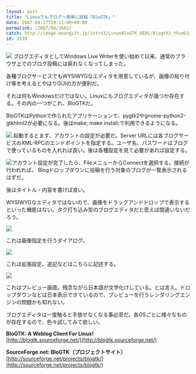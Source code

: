 ```yaml
---
layout: post
title: "Linuxでもブログへ簡単に投稿「BloGTK」"
date: 2007-04-17T19:11:00+09:00
permalink: /2007/04/3562/
catch: http://image.moongift.jp/intro3/LinuxBloGTK_8EBC/blogtk3_thumb1.png
id: 3538
---
```

[![](http://image.moongift.jp/intro3/LinuxBloGTK_8EBC/blogtk2_thumb.png)](http://image.moongift.jp/intro3/LinuxBloGTK_8EBC/blogtk22.png) ブログエディタとしてWindows Live Writerを使い始めて以来、通常のブラウザ上でのブログ投稿には戻れなくなってしまった。   
  
各種ブログサービスでもWYSIWYGなエディタを用意しているが、画像の貼り付け等を考えるとやはりGUIの方が便利だ。   
  
それは何もWindowsだけではない。Linuxにもブログエディタが幾つか存在する。その内の一つがこれ、BloGTKだ。   
  
BloGTKはPythonで作られたアプリケーションで、pygtk2やgnome-python2-gtkhtml2が必要になる。後はmake; make install;で利用できるようになる。   
  
<!--more-->  
  
[![](http://image.moongift.jp/intro3/LinuxBloGTK_8EBC/blogtk1_thumb.png)](http://image.moongift.jp/intro3/LinuxBloGTK_8EBC/blogtk12.png) 起動するとまず、アカウントの設定が必要だ。Server URLには各ブログサービスのXML-RPCのエンドポイントを指定する。ユーザ名、パスワードはブログで使っているものを入れれば良い。後は各種設定を見て必要があれば設定する。   
  
[![](http://image.moongift.jp/intro3/LinuxBloGTK_8EBC/blogtk2_thumb1.png)](http://image.moongift.jp/intro3/LinuxBloGTK_8EBC/blogtk25.png)アカウント設定が完了したら、FileメニューからConnectを選択する。接続が行われれば、 Blogドロップダウンに投稿を行う対象のブログが一覧表示されるはずだ。   
  
後はタイトル・内容を書けば良い。   
  
WYSIWYGなエディタではないので、画像をドラッグアンドドロップで表示するといった機能はない。タグ打ち込み型のブログエディタだと思えば間違いないだろう。   
  
[![](http://image.moongift.jp/intro3/LinuxBloGTK_8EBC/blogtk3_thumb1.png)](http://image.moongift.jp/intro3/LinuxBloGTK_8EBC/blogtk33.png)  
  
これは画像指定を行うダイアログ。   
  
[![](http://image.moongift.jp/intro3/LinuxBloGTK_8EBC/blogtk4_thumb.png)](http://image.moongift.jp/intro3/LinuxBloGTK_8EBC/blogtk42.png)  
  
これは拡張設定。追記などはこちらに記述する。   
  
[![](http://image.moongift.jp/intro3/LinuxBloGTK_8EBC/blogtk5_thumb.png)](http://image.moongift.jp/intro3/LinuxBloGTK_8EBC/blogtk52.png)  
  
これはプレビュー画面。残念ながら日本語が文字化けしている。とは言え、ドロップダウンなどは日本表示できているので、プレビューを行うレンダリングエンジンの問題かも知れない。   
  
ブログエディタは一度触ると手放せなくなる事必至だ。各OSごとに様々なものが存在するので、色々試してみて欲しい。   
  
**BloGTK: A Weblog Client For Linux!**  
[http://blogtk.sourceforge.net/](http://blogtk.sourceforge.net/)  
  
**SourceForge.net: BloGTK（プロジェクトサイト）**  
[http://sourceforge.net/projects/blogtk/](http://sourceforge.net/projects/blogtk/)